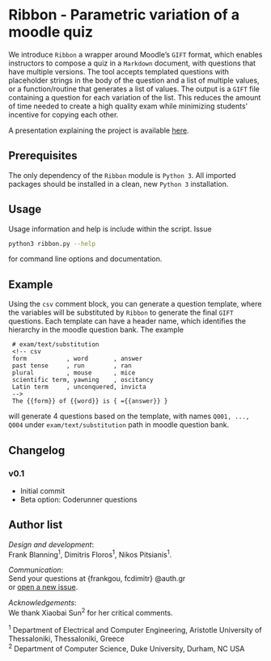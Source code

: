 # Ribbon - Parametric variation of a moodle quiz #

We introduce `Ribbon` a wrapper around Moodle’s `GIFT` format, which enables instructors to compose a quiz in a `Markdown` document, with questions that have multiple versions. The tool accepts templated questions with placeholder strings in the body of the question and a list of multiple values, or a function/routine that generates a list of values. The output is a `GIFT` file containing a question for each variation of the list. This reduces the amount of time needed to create a high quality exam while minimizing students' incentive for copying each other.

A presentation explaining the project is available [here](https://github.com/laserscout/moodle-ribbon/blob/master/MOODLEMOOT-2019-RIBBON-main.pdf).

## Prerequisites

The only dependency of the `Ribbon` module is `Python 3`. All imported packages should be installed in a clean, new `Python 3` installation.

## Usage

Usage information and help is include within the script. Issue

```bash
python3 ribbon.py --help
```

for command line options and documentation.

## Example

Using the `csv` comment block, you can generate a question template, where the variables will be substituted by `Ribbon` to generate the final `GIFT` questions.  Each template can have a header name, which identifies the hierarchy in the moodle question bank. The example

     # exam/text/substitution
     <!-- csv
     form           , word       , answer
     past tense     , run        , ran
     plural         , mouse      , mice
     scientific term, yawning    , oscitancy
     Latin term     , unconquered, invicta
     -->
     The {{form}} of {{word}} is { ={{answer}} }

will generate 4 questions based on the template, with names `Q001, ..., Q004` under `exam/text/substitution` path in moodle question bank.

## Changelog

### v0.1

- Initial commit
- Beta option: Coderunner questions

## Author list

*Design and development*:\
Frank Blanning<sup>1</sup>,
Dimitris Floros<sup>1</sup>,
Nikos Pitsianis<sup>1</sup>.


*Communication*:\
Send your questions at {frankgou, fcdimitr} @auth.gr\
or [open a new issue](https://github.com/laserscout/moodle-ribbon/issues).

*Acknowledgements*:\
We thank Xiaobai Sun<sup>2</sup> for her critical comments.

<sup>1</sup> Department of Electrical and Computer Engineering,
Aristotle University of Thessaloniki, Thessaloniki, Greece\
<sup>2</sup> Department of Computer Science, Duke University, Durham, NC USA
